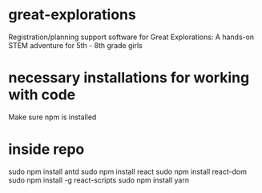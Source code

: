 # great-explorations

Registration/planning support software for Great Explorations: A hands-on STEM adventure for 5th - 8th grade girls

# necessary installations for working with code

Make sure npm is installed

# inside repo
sudo npm install antd
sudo npm install react
sudo npm install react-dom
sudo npm install -g react-scripts
sudo npm install yarn
